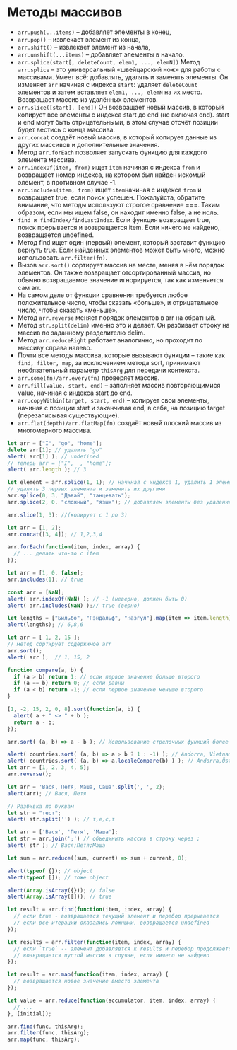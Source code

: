 # Методы массивов

- `arr.push(...items)` – добавляет элементы в конец,
- `arr.pop()` – извлекает элемент из конца,
- `arr.shift()` – извлекает элемент из начала,
- `arr.unshift(...items)` – добавляет элементы в начало.
- `arr.splice(start[, deleteCount, elem1, ..., elemN])` Метод` arr.splice` – это универсальный «швейцарский нож» для работы с массивами. Умеет всё: добавлять, удалять и заменять элементы. Он изменяет `arr` начиная с индекса `start`: удаляет `deleteCount` элементов и затем вставляет `elem1, ..., elemN` на их место. Возвращает массив из удалённых элементов.
- `arr.slice([start], [end])` 
Он возвращает новый массив, в который копирует все элементы с индекса start до end (не включая end). start и end могут быть отрицательными, в этом случае отсчёт позиции будет вестись с конца массива.
-  `arr.concat` создаёт новый массив, в который копирует данные из других массивов и дополнительные значения.
- Метод `arr.forEach` позволяет запускать функцию для каждого элемента массива.
-  `arr.indexOf(item, from)` ищет `item` начиная с индекса `from` и возвращает номер индекса, на котором был найден искомый элемент, в противном случае -1.
- `arr.includes(item, from)` ищет `item`начиная с индекса `from` и возвращает true, если поиск успешен. Пожалуйста, обратите внимание, что методы используют строгое сравнение ===. Таким образом, если мы ищем false, он находит именно false, а не ноль.
- `find и findIndex/findLastIndex`. Если функция возвращает true, поиск прерывается и возвращается item. Если ничего не найдено, возвращается undefined.
- Метод find ищет один (первый) элемент, который заставит функцию вернуть true.
Если найденных элементов может быть много, можно использовать `arr.filter(fn)`.
- Вызов `arr.sort()` сортирует массив на месте, меняя в нём порядок элементов. Он также возвращает отсортированный массив, но обычно возвращаемое значение игнорируется, так как изменяется сам arr.
- На самом деле от функции сравнения требуется любое положительное число, чтобы сказать «больше», и отрицательное число, чтобы сказать «меньше».
- Метод `arr.reverse` меняет порядок элементов в arr на обратный.
- Метод `str.split(delim)` именно это и делает. Он разбивает строку на массив по заданному разделителю delim.
- Метод `arr.reduceRight` работает аналогично, но проходит по массиву справа налево.
- Почти все методы массива, которые вызывают функции – такие как `find, filter, map`, за исключением метода sort, принимают необязательный параметр `thisArg` для передачи контекста.
- `arr.some(fn)/arr.every(fn)` проверяет массив.
- `arr.fill(value, start, end)` – заполняет массив повторяющимися value, начиная с индекса start до end.
- `arr.copyWithin(target, start, end)` – копирует свои элементы, начиная с позиции start и заканчивая end, в себя, на позицию target (перезаписывая существующие).
- `arr.flat(depth)/arr.flatMap(fn)` создаёт новый плоский массив из многомерного массива.

```js
let arr = ["I", "go", "home"];
delete arr[1]; // удалить "go"
alert( arr[1] ); // undefined
// теперь arr = ["I",  , "home"];
alert( arr.length ); // 3

let element = arr.splice(1, 1); // начиная с индекса 1, удалить 1 элемент
// удалить 3 первых элемента и заменить их другими
arr.splice(0, 3, "Давай", "танцевать");
arr.splice(2, 0, "сложный", "язык"); // добавляем элементы без удаления

arr.slice(1, 3); //(копирует с 1 до 3)

let arr = [1, 2];
arr.concat([3, 4]); // 1,2,3,4

arr.forEach(function(item, index, array) {
  // ... делать что-то с item
});

let arr = [1, 0, false];
arr.includes(1); // true

const arr = [NaN];
alert( arr.indexOf(NaN) ); // -1 (неверно, должен быть 0)
alert( arr.includes(NaN) );// true (верно)

let lengths = ["Бильбо", "Гэндальф", "Назгул"].map(item => item.length);
alert(lengths); // 6,8,6

let arr = [ 1, 2, 15 ];
// метод сортирует содержимое arr
arr.sort();
alert( arr );  // 1, 15, 2

function compare(a, b) {
  if (a > b) return 1; // если первое значение больше второго
  if (a == b) return 0; // если равны
  if (a < b) return -1; // если первое значение меньше второго
}

[1, -2, 15, 2, 0, 8].sort(function(a, b) {
  alert( a + " <> " + b );
  return a - b;
});

arr.sort( (a, b) => a - b ); // Использование стрелочных функций более аккуратно

alert( countries.sort( (a, b) => a > b ? 1 : -1) ); // Andorra, Vietnam, Österreich (неправильно)
alert( countries.sort( (a, b) => a.localeCompare(b) ) ); // Andorra,Österreich,Vietnam (правильно!)
let arr = [1, 2, 3, 4, 5];
arr.reverse();

let arr = 'Вася, Петя, Маша, Саша'.split(', ', 2);
alert(arr); // Вася, Петя

// Разбивка по буквам
let str = "тест";
alert( str.split('') ); // т,е,с,т

let arr = ['Вася', 'Петя', 'Маша'];
let str = arr.join(';') // объединить массив в строку через ;
alert( str ); // Вася;Петя;Маша

let sum = arr.reduce((sum, current) => sum + current, 0);

alert(typeof {}); // object
alert(typeof []); // тоже object

alert(Array.isArray({})); // false
alert(Array.isArray([])); // true
```


```js
let result = arr.find(function(item, index, array) {
  // если true - возвращается текущий элемент и перебор прерывается
  // если все итерации оказались ложными, возвращается undefined
});

let results = arr.filter(function(item, index, array) {
  // если `true` -- элемент добавляется к results и перебор продолжается
  // возвращается пустой массив в случае, если ничего не найдено
});

let result = arr.map(function(item, index, array) {
  // возвращается новое значение вместо элемента
});

let value = arr.reduce(function(accumulator, item, index, array) {
  // ...
}, [initial]);

arr.find(func, thisArg);
arr.filter(func, thisArg);
arr.map(func, thisArg);
```

```js
```

```js
```


```js
```